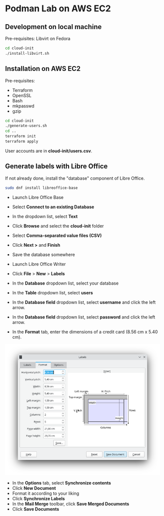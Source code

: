 # Podman Lab on AWS EC2

## Development on local machine

Pre-requisites: Libvirt on Fedora

```sh
cd cloud-init
./install-libvirt.sh
```

## Installation on AWS EC2

Pre-requisites:

- Terraform
- OpenSSL
- Bash
- mkpasswd
- gzip

```sh
cd cloud-init
./generate-users.sh
cd ..
terraform init
terraform apply
```

User accounts are in **cloud-init/users.csv**.

## Generate labels with Libre Office

If not already done, install the "database" component of Libre Office.

```sh
sudo dnf install libreoffice-base
```

* Launch Libre Office Base
* Select **Connect to an existing Database**
* In the dropdown list, select **Text**
* Click **Browse** and select the **cloud-init** folder
* Select **Comma-separated value files (CSV)**
* Click **Next >** and **Finish**
* Save the database somewhere

* Launch Libre Office Writer
* Click **File** > **New** > **Labels**
* In the **Database** dropdown list, select your database
* In the **Table** dropdown list, select **users**
* In the **Database field** dropdown list, select **username** and click the left arrow.
* In the **Database field** dropdown list, select **password** and click the left arrow.
* In the **Format** tab, enter the dimensions of a credit card (8.56 cm x 5.40 cm).

![Label Dimensions](label-dimensions.png)

* In the **Options** tab, select **Synchronize contents**
* Click **New Document**
* Format it according to your liking
* Click **Synchronize Labels**
* In the **Mail Merge** toolbar, click **Save Merged Documents**
* Click **Save Documents**
